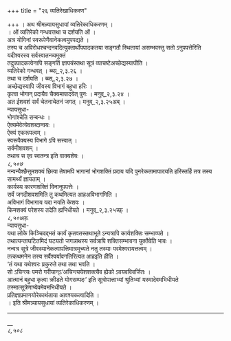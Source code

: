 +++
title = "२६ व्यतिरेखाधिकरण"

+++
। अथ श्रीमन्न्यायसुधायां व्यतिरेकाधिकरणम् ।  
। ओं व्यतिरेको गन्धवत्तथा च दर्शयति ओं ।  
अत्र योगिनां स्वरूपेणैवानेकत्वमुपपद्यते ।  
तस्य च अविरोधश्चन्दनवदित्युक्तार्थोपपादकतया सङ्गतौ स्थितायां असम्भवस्तु सतो ऽनुपपत्तेरिति यदीश्वरस्य सर्वस्वातन्त्र्यमुक्तं   
तदुपपादकत्वेनापि सङ्गतिं ज्ञापयंस्तथा सूत्रं व्याचष्टेअच्छेद्यस्यापीति ।  
व्यतिरेको गन्धवत् । ब्ब्स्_२,३.२६ ।  
तथा च दर्शयति । ब्ब्स्_२,३.२७ ।  
अच्छेद्यस्यापि जीवस्य विभागं बहुधा हरिः ।  
कृत्वा भोगान् प्रदायैव चैक्यमापादयेत् पुनः । मनुव्_२,३.२४ ।  
अत ईशवशं सर्वं चेतनाचेतनं जगत् । मनुव्_२,३.२५अब् ।  
न्यायसुधा-  
भोगांश्चेति सम्बन्धः ।  
ऐक्यमेवेत्येवशब्दान्वयः ।  
ऐक्यं एकरूपत्वम् ।  
स्वरूपैक्यस्य विभागे ऽपि सत्त्वात् ।  
सर्वमीशवशम् ।  
तथाच स एव स्वतन्त्र इति वाक्यशेषः ।  
*८,५०७*  
नन्वन्यैश्छैत्तुमशक्यं छित्वा तेषामपि भागानां भोगशक्तिं प्रदाय यदि पुनरेकतामापादयति हरिस्तर्हि तत्र तस्य सामर्थ्यं ज्ञायताम् ।  
कार्यस्य कारणशक्तिं विनानुपपत्तेः ।  
सर्वं जगदीशवशमिति तु कथमित्यत आहअविभागमिति ।  
अविभागं विभागाय यदा नयति केशवः ।  
किमशक्यं परेशस्य तदेति ह्यभिधीयते । मनुव्_२,३.२५च्फ़् ।  
*८,५०७फ़्.*  
न्यायसुधा-  
यथा लोके किञ्चिदद्भतं कार्यं कृतवतस्तथाभूते ऽन्यत्रापि कार्यशक्तिः सम्भाव्यते ।  
तथात्यन्ताघटितमिदं घटयतो जगन्नाथस्य सर्वत्रापि शक्तिसम्भावना युक्तैवेति भावः ।  
नन्वत्र सूत्रे जीवस्यानेकत्वापत्तिमात्रमुच्यते नतु तस्याः परमेश्वरायत्तत्वम् ।  
तत्कथमनेन तस्य सर्वैश्वर्यावगतिरित्यत आहइति हीति ।  
‘तं यथा यथेश्वरः प्रकुरुते तथा तथा भवति ।  
सो ऽचिन्त्यः पमरो गरीयान्ऽ‘अचिन्त्ययेशशक्त्यैव ह्येको ऽवयवविवर्जितः ।  
आत्मानं बहुधा कृत्वा क्रीडते योगसम्पदः’ इति सूत्रोपात्ताभ्यां श्रुतिभ्यां यस्मादेवमभिधीयते तस्मात्सूत्रेणाप्येवमेवमभिधीयते ।  
प्रतिज्ञाप्रमाणयोरेकार्थताया आवश्यकत्वादिति ।  
। इति श्रीमन्न्यायसुधायां व्यतिरेकाधिकरणम् ।  
_________________________________________________________________________  
__  
*८,५०८*  